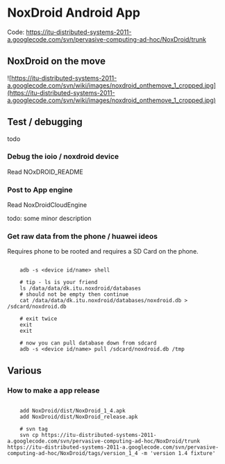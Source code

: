 # NoxDroid Android App #

Code: https://itu-distributed-systems-2011-a.googlecode.com/svn/pervasive-computing-ad-hoc/NoxDroid/trunk


## NoxDroid on the move ##

![https://itu-distributed-systems-2011-a.googlecode.com/svn/wiki/images/noxdroid_onthemove_1_cropped.jpg](https://itu-distributed-systems-2011-a.googlecode.com/svn/wiki/images/noxdroid_onthemove_1_cropped.jpg)


## Test / debugging ##

todo

### Debug the ioio / noxdroid device ###

Read NOxDROID\_README


### Post to App engine ###

Read NoxDroidCloudEngine

todo: some minor description


### Get raw data from the phone / huawei ideos ###

Requires phone to be rooted and requires a SD Card on the phone.


```

    adb -s <device id/name> shell 

    # tip - ls is your friend 
    ls /data/data/dk.itu.noxdroid/databases
    # should not be empty then continue
    cat /data/data/dk.itu.noxdroid/databases/noxdroid.db > /sdcard/noxdroid.db
    
    # exit twice
    exit
    exit

    # now you can pull database down from sdcard
    adb -s <device id/name> pull /sdcard/noxdroid.db /tmp

```




## Various ##

### How to make a app release ###

```
    
    add NoxDroid/dist/NoxDroid_1_4.apk
    add NoxDroid/dist/NoxDroid_release.apk
    
    # svn tag 
    svn cp https://itu-distributed-systems-2011-a.googlecode.com/svn/pervasive-computing-ad-hoc/NoxDroid/trunk https://itu-distributed-systems-2011-a.googlecode.com/svn/pervasive-computing-ad-hoc/NoxDroid/tags/version_1_4 -m 'version 1.4 fixture'
    
```



